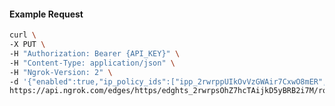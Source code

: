<!-- Code generated for API Clients. DO NOT EDIT. -->

#### Example Request

```bash
curl \
-X PUT \
-H "Authorization: Bearer {API_KEY}" \
-H "Content-Type: application/json" \
-H "Ngrok-Version: 2" \
-d '{"enabled":true,"ip_policy_ids":["ipp_2rwrppUIkOvVzGWAir7CxwO8mER","ipp_2rwrplEu2lLdZIXCqoAu2yvvb0N"]}' \
https://api.ngrok.com/edges/https/edghts_2rwrpsOhZ7hcTAijkD5yBRB2i7M/routes/edghtsrt_2rwrpqVI9xwGndwDmvfLfJMKy48/ip_restriction
```
